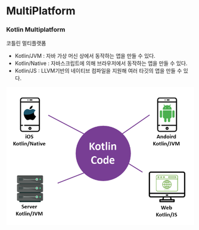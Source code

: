 # MultiPlatform

### Kotlin Multiplatform
코틀린 멀티플랫폼
- Kotlin/JVM : 자바 가상 머신 상에서 동작하는 앱을 만들 수 있다.
- Kotlin/Native : 자바스크립트에 의해 브라우저에서 동작하는 앱을 만들 수 있다.
- Kotlin/JS : LLVM기반의 네이티브 컴파일을 지원해 여러 타깃의 앱을 만들 수 있다.

![Alt text](참조%20이미지/코틀린%20멀티플랫폼.png)